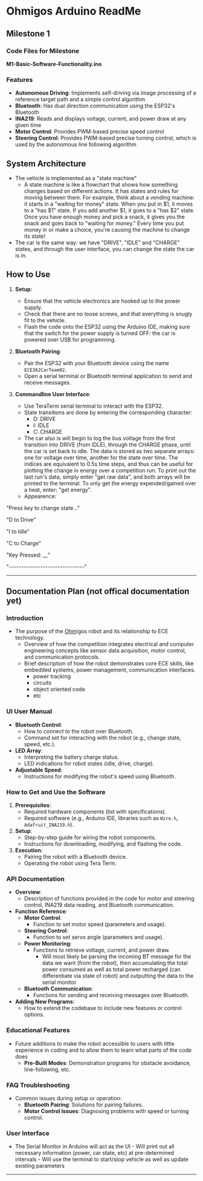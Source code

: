 # Ohmigos Arduino ReadMe

## Milestone 1

### Code Files for Milestone
**M1-Basic-Software-Functionality.ino**

### Features
- **Autonomous Driving**: Implements self-driving via image processing of a reference target path and a simple control algorithm
- **Bluetooth**: Has dual direction communication using the ESP32's Bluetooth
- **INA219**: Reads and displays voltage, current, and power draw at any given time
- **Motor Control**: Provides PWM-based precise speed control
- **Steering Control**: Provides PWM-based precise turning control, which is used by the autonomous line following algorithm

## System Architecture
- The vehicle is implemented as a "state machine"
   - A state machine is like a flowchart that shows how something changes based on different actions. It has states and rules for moving between them. For example, think about a vending machine: it starts in a "waiting for money" state. When you put in $1, it moves to a "has $1" state. If you add another $1, it goes to a "has $2" state. Once you have enough money and pick a snack, it gives you the snack and goes back to "waiting for money." Every time you put money in or make a choice, you're causing the machine to change its state!
- The car is the same way: we have "DRIVE", "IDLE" and "CHARGE" states, and through the user interface, you can change the state the car is in.

## How to Use
1. **Setup**:
   - Ensure that the vehicle electronics are hooked up to the power supply.
   - Check that there are no loose screws, and that everything is snugly fit to the vehicle.
   - Flash the code onto the ESP32 using the Arduino IDE, making sure that the switch for the power supply is turned OFF: the car is powered over USB for programming.

2. **Bluetooth Pairing**:
   - Pair the ESP32 with your Bluetooth device using the name `ECE362CarTeam02`.
   - Open a serial terminal or Bluetooth terminal application to send and receive messages.

3. **Commandline User Interface**:
   - Use TeraTerm serial terminal to interact with the ESP32.
   - State transitions are done by entering the corresponding character:
      - D: DRIVE
      - I: IDLE
      - C: CHARGE
   - The car also is will begin to log the bus voltage from the first transition into DRIVE (from IDLE), through the CHARGE phase, until the car is set back to idle. The data is stored as two separate arrays: one for voltage over time, another for the state over time. The indices are equivalent to 0.5s time steps, and thus can be useful for plotting the change in energy over a competition run. To print out the last run's data, simply enter "get raw data", and both arrays will be printed to the terminal. To only get the energy expended/gained over a heat, enter: "get energy".
   - Appearence:

"Press key to change state..."

"D to Drive"

"I to Idle"

"C to Charge"

"Key Pressed: __"

"-------------------------------"

---

## Documentation Plan (not offical documentation yet)

### Introduction
- The purpose of the <ins>Ohm</ins>igos robot and its relationship to ECE technology.
  - Overview of how the competition integrates electrical and computer engineering concepts like sensor data acquisition, motor control, and communication protocols.
  - Brief description of how the robot demonstrates core ECE skills, like embedded systems, power management, communication interfaces.
      - power tracking
      - circuits
      - object oriented code
      - etc

### UI User Manual
- **Bluetooth Control**:
  - How to connect to the robot over Bluetooth.
  - Command set for interacting with the robot (e.g., change state, speed, etc.).
- **LED Array**:
  - Interpreting the battery charge status.
  - LED indications for robot states (idle, drive, charge).
- **Adjustable Speed**:
  - Instructions for modifying the robot's speed using Bluetooth.

### How to Get and Use the Software
1. **Prerequisites**:
   - Required hardware components (list with specifications).
   - Required software (e.g., Arduino IDE, libraries such as `Wire.h`, `Adafruit_INA219.h`).
2. **Setup**:
   - Step-by-step guide for wiring the robot components.
   - Instructions for downloading, modifying, and flashing the code.
3. **Execution**:
   - Pairing the robot with a Bluetooth device.
   - Operating the robot using Tera Term.

### API Documentation
- **Overview**:
  - Description of functions provided in the code for motor and steering control, INA219 data reading, and Bluetooth communication.
- **Function Reference**:
  - **Motor Control**:
    - Function to set motor speed (parameters and usage).
  - **Steering Control**:
    - Function to set servo angle (parameters and usage).
  - **Power Monitoring**:
    - Functions to retrieve voltage, current, and power draw.
         - Will most likely be parsing the incoming BT message for the data we want (from the robot), then accumulating the total power consumed as well as total power recharged (can differentiate via state of robot) and outputting the data to the serial monitor
  - **Bluetooth Communication**:
    - Functions for sending and receiving messages over Bluetooth.
- **Adding New Programs**:
  - How to extend the codebase to include new features or control options.

### Educational Features
- Future additions to make the robot accessible to users with little experience in coding and to allow them to learn what parts of the code does
  - **Pre-Built Modes**: Demonstration programs for obstacle avoidance, line-following, etc.

### FAQ Troubleshooting
- Common issues during setup or operation:
  - **Bluetooth Pairing**: Solutions for pairing failures.
  - **Motor Control Issues**: Diagnosing problems with speed or turning control.

### User Interface
- The Serial Monitor in Arduino will act as the UI
      - Will print out all necessary information (power, car state, etc) at pre-determined intervals
      - Will use the terminal to start/stop vehicle as well as update existing parameters
---
